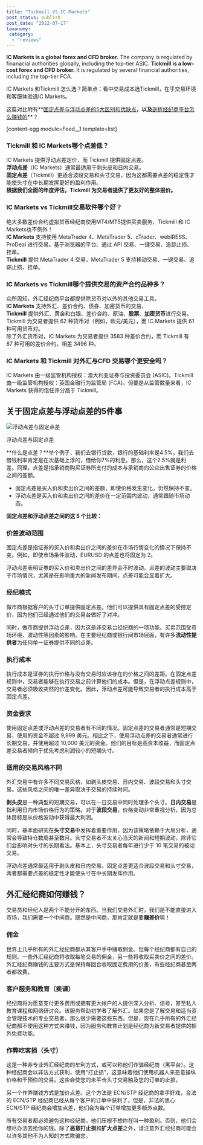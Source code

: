 ```yaml
---
title: "Tickmill VS IC Markets"
post_status: publish
post_date: "2022-07-17"
taxonomy:
 category: 
  - "reviews"
---
```


**IC Markets is a global forex and CFD broker.** The company is regulated by finanacial authorities globally, including the top-tier ASIC. **Tickmill is a low-cost forex and CFD broker.** It is regulated by several financial authorities, including the top-tier FCA.

IC Markets 和Tickmill 怎么选？简单点：看中交易成本选Tickmill，在乎交易环境和客服体验选IC Markets。

这篇对比附有**[固定点差与浮动点差的5大区别和优缺点](https://www.fccm.net/tickmill-vs-ic-markets.html#fixed-spread)**，以及**[剖析经纪商平台怎么赚钱的](https://www.fccm.net/tickmill-vs-ic-markets.html#broker-makes-money)**？

[content-egg module=Feed__1 template=list]

### Tickmill 和 IC Markets哪个点差低？

IC Markets 提供浮动点差定价，而 Tickmill 提供固定点差。  
**浮动点差**（IC Markets）通常最适用于剥头皮和日内交易。  
**固定点差**（Tickmill）更适合波段交易和头寸交易，因为这都需要点差的稳定性才能使头寸在中长期发挥更好的盈利作用。  
**根据我们全面的年度评估，Tickmill 为交易者提供了更友好的整体报价。**

### IC Markets vs Tickmill交易软件哪个好？

绝大多数差价合约虚拟货币经纪商使用MT4/MT5提供买卖服务，Tickmill 和 IC Markets也不例外！  
**IC Markets** 支持使用 MetaTrader 4、MetaTrader 5、cTrader、webIRESS、ProDeal 进行交易。基于浏览器的平台、通过 API 交易、一键交易、追踪止损、挂单。  
**Tickmill** 提供 MetaTrader 4 交易，MetaTrader 5 支持移动交易、一键交易、追踪止损、挂单。

### IC Markets vs Tickmill哪个提供交易的资产合约品种多？

众所周知，外汇经纪商平台都提供除货币对以外的其他交易工具。  
**IC Markets** 支持外汇、差价合约、债券、加密货币的交易，  
**Tickmill** 提供外汇、黄金和白银、差价合约、原油、**股票**、**加密货币**进行交易。  
Tickmill 为交易者提供 62 种货币对（例如，欧元/美元），而 IC Markets 提供 61 种可用货币对。  
除了外汇货币对，IC Markets 为交易者提供 3583 种差价合约，而 Tickmill 有 87 种可用的差价合约，相差 3496 种。

### IC Markets 和 Tickmill 对外汇与CFD 交易哪个更安全吗？

IC Markets 由一级监管机构授权：澳大利亚证券与投资委员会 (ASIC)。Tickmill 由一级监管机构授权：英国金融行为监管局 (FCA)。但要是从监管数量来看，IC Markets 获得的信任评分高于 Tickmill。

## 关于固定点差与浮动点差的5件事

![浮动点差与固定点差](https://cdn.fendou.la/tuoss/floating-vs-fixed-spread.jpg)

浮动点差与固定点差

**什么是点差？**举个例子，我们去银行贷款，银行的基础利率是4.5%，我们去借钱利率肯定是在次基础上浮的，借给你7%的利息。那么，这个2.5%就是利差。同理，点差是指承销商购买证券所支付的成本与承销商向公众出售证券的价格之间的差额。

- 固定点差是买入价和卖出价之间的差额，即使价格发生变化，仍然保持不变。
- 浮动点差是买入价和卖出价之间的差价在一定范围内波动，通常跟随市场动态。

**固定点差和浮动点差之间的这 5 个比较**：

### 价差波动范围

固定点差是指证券的买入价和卖出价之间的差价在市场行情变化的情况下保持不变。例如，即使市场条件波动，EURUSD 的点差也将固定为 2。

浮动点差表明证券的买入价和卖出价之间的差异会不时波动。点差的波动主要取决于市场情况，尤其是在影响重大的新闻发布期间，点差可能会显着扩大。

### 经纪模式

做市商根据客户的头寸订单提供固定点差。他们可以提供具有固定点差的受控定价，因为他们已经通过他们的交易台做好了对冲。

同时，做市商提供浮动点差，因为这是非交易台经纪商的一项功能。买卖范围受市场环境、波动性等因素的影响。在主要经纪商或银行间市场层面，有许多**流动性提供者**为任何单一证券提供不同的点差。

### 执行成本

执行成本是证券的执行价格与没有交易时应该存在的价格之间的差距。在固定点差规则中，交易者能够在执行交易之前计算他们的成本。但是，在浮动点差规则中，交易者必须吸收突然的价差变化。因此，浮动点差可能导致交易者的执行成本高于固定点差。

### 资金要求

使用固定点差或浮动点差的交易者有不同的情况。固定点差的交易者通常是短期交易，使用的资金不超过 9,999 美元。相比之下，使用浮动点差的交易者通常进行长期交易，并使用超过 10,000 美元的资金。他们的目标是高资本收益，而固定点差交易者倾向于优先考虑利润较小的短期头寸。

### 适用的交易风格不同

外汇交易中有许多不同交易风格，如剥头皮交易、日内交易、波段交易和头寸交易。这些风格之间的唯一差异取决于交易的持续时间。

**剥头皮**是一种典型的短期交易，可以在一日交易中同时处理多个头寸。**日内交易**是指利用日内市场价格行为的策略。对于**波段交易**，价格变动非常重视分析，因为总体目标是从价格波动中获得最大利润。

同时，基本面研究在**头寸交易**中发挥着重要作用，因为该策略依赖于大局分析，通常会导致持仓数周甚至数月。头寸交易者不太关心当天的新闻和短期波动，除非它们会影响对头寸的长期看法。基本上，头寸交易者每年进行少于 10 笔交易的被动交易。

浮动点差通常最适用于剥头皮和日内交易。固定点差更适合波段交易和头寸交易，两者都需要点差的稳定性才能使头寸在中长期发挥作用。

## 外汇经纪商如何赚钱？

交易员和经纪人是两个不能分开的东西。当我们交易外汇时，我们是不能直接进入市场，我们需要一个中间商。既然是中间商，那肯定就是要**赚差价**嘛！

### 佣金

世界上几乎所有的外汇经纪商都从其客户手中赚取佣金。但每个经纪商都有自己的规则。一些外汇经纪商将收取每笔交易的佣金，另一些将收取买卖价之间的差价。外汇经纪商赚钱的主要方式是保持每回合收取固定费用的价差，有些经纪商甚至两者都收费。

### 客户服务和教育（卖课）

经纪商将为愿意支付更多费用或拥有更大帐户的人提供深入分析、信号，甚至私人教育课程和网络研讨会。该服务帮助初学者了解外汇。如果您是了解交易和适当资金管理技术的专业交易者，那么很少需要这些东西。但是，现在几乎所有的外汇经纪商都不使用这种方式来赚钱，因为服务和教育计划是经纪商为新交易者提供的额外免费功能。

### 作弊吃客损（头寸）

这是一种非专业外汇经纪商的牟利方式，或可以称他们诈骗经纪商（黑平台）。这种经纪商会以非法方式获利，使用“打止损”，这意味着他们使用机器人来恶意操纵价格和干预你的交易。这些会使您的未平仓头寸交易触及您的订单的止损。

另一个作弊赚钱方式是加价点差。这个方法是 ECN/STP 经纪商的拿手好戏，合法的 ECN/STP 经纪商已经从每个客户的订单中获利了。但是，非法的黑心ECN/STP 经纪商会增加点差，他们会为每个订单增加更多额外点数。

所有交易者都必须避免这种经纪商，他们压根不想你在叫一种盈利。否则，他们会想尽办法去抢你的钱。除了**恶意打止损**和**扩大点差**之外，请注意外汇经纪商可能会以许多其他不为人知的方式欺骗您。
